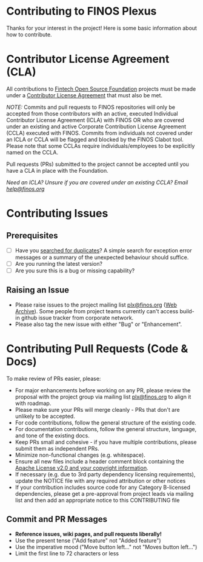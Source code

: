 # Contributing to FINOS Plexus
Thanks for your interest in the project! Here is some basic information about how to contribute.
 
# Contributor License Agreement (CLA)
All contributions to [Fintech Open Source Foundation](https://www.finos.org/) projects must be made under a [Contributor License Agreement](https://finosfoundation.atlassian.net/wiki/spaces/FINOS/pages/75530375/Legal+Requirements) that must also be met.

_NOTE:_ Commits and pull requests to FINOS repositories will only be accepted from those contributors with an active, executed Individual Contributor License Agreement (ICLA) with FINOS OR who are covered under an existing and active Corporate Contribution License Agreement (CCLA) executed with FINOS. Commits from individuals not covered under an ICLA or CCLA will be flagged and blocked by the FINOS Clabot tool. Please note that some CCLAs require individuals/employees to be explicitly named on the CCLA. 

Pull requests (PRs) submitted to the project cannot be accepted until you have a CLA in place with the Foundation.

*Need an ICLA? Unsure if you are covered under an existing CCLA? Email [help@finos.org](mailto:help@finos.org)*
 
# Contributing Issues

## Prerequisites

* [ ] Have you [searched for duplicates](https://github.com/finos-plexus/finos-plexus.github.io/issues?utf8=%E2%9C%93&q=)?  A simple search for exception error messages or a summary of the unexpected behaviour should suffice.
* [ ] Are you running the latest version?
* [ ] Are you sure this is a bug or missing capability?
 
## Raising an Issue
* Please raise issues to the project mailing list <plx@finos.org> ([Web Archive](https://groups.google.com/a/finos.org/forum/#!forum/plx)). Some people from project teams currently can't access build-in github issue tracker from corporate network.
* Please also tag the new issue with either "Bug" or "Enhancement".
 
# Contributing Pull Requests (Code & Docs)
To make review of PRs easier, please:
 
 * For major enhancements before working on any PR, please review the proposal with the project group via mailing list <plx@finos.org> to align it with roadmap.
 * Please make sure your PRs will merge cleanly - PRs that don't are unlikely to be accepted.
 * For code contributions, follow the general structure of the existing code.
 * For documentation contributions, follow the general structure, language, and tone of the existing docs.
 * Keep PRs small and cohesive - if you have multiple contributions, please submit them as independent PRs.
 * Minimize non-functional changes (e.g. whitespace).
 * Ensure all new files include a header comment block containing the [Apache License v2.0 and your copyright information](http://www.apache.org/licenses/LICENSE-2.0#apply).
 * If necessary (e.g. due to 3rd party dependency licensing requirements), update the NOTICE file with any required attribution or other notices
 * If your contribution includes source code for any Category B-licensed dependencies, please get a pre-approval from project leads via mailing list and then add an appropriate notice to this CONTRIBUTING file

## Commit and PR Messages

* **Reference issues, wiki pages, and pull requests liberally!**
* Use the present tense ("Add feature" not "Added feature")
* Use the imperative mood ("Move button left..." not "Moves button left...")
* Limit the first line to 72 characters or less

 